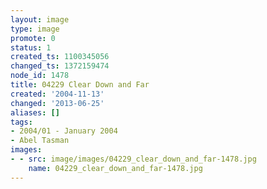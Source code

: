 ```yaml
---
layout: image
type: image
promote: 0
status: 1
created_ts: 1100345056
changed_ts: 1372159474
node_id: 1478
title: 04229 Clear Down and Far
created: '2004-11-13'
changed: '2013-06-25'
aliases: []
tags:
- 2004/01 - January 2004
- Abel Tasman
images:
- - src: image/images/04229_clear_down_and_far-1478.jpg
    name: 04229_clear_down_and_far-1478.jpg
---
```


